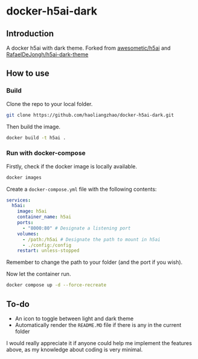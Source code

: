 # docker-h5ai-dark

## Introduction

A docker h5ai with dark theme. Forked from [awesometic/h5ai](https://github.com/awesometic/docker-h5ai) and [RafaelDeJongh/h5ai-dark-theme](https://github.com/RafaelDeJongh/h5ai-dark-theme)

## How to use

### Build
Clone the repo to your local folder.

```bash
git clone https://github.com/haoliangzhao/docker-h5ai-dark.git
```

Then build the image.

```bash
docker build -t h5ai .
```

### Run with docker-compose

Firstly, check if the docker image is locally available.

```bash
docker images
```

Create a ``docker-compose.yml`` file with the following contents:

```yaml
services:
  h5ai:
    image: h5ai
    container_name: h5ai
    ports:
      - "8000:80" # Designate a listening port
    volumes:
      - /path:/h5ai # Designate the path to mount in h5ai
      - ./config:/config
    restart: unless-stopped
```

Remember to change the path to your folder (and the port if you wish).

Now let the container run.

```bash
docker compose up -d --force-recreate
```

## To-do
- An icon to toggle between light and dark theme
- Automatically render the ``README.MD`` file if there is any in the current folder

I would really appreciate it if anyone could help me implement the features above, as my knowledge about coding is very minimal.